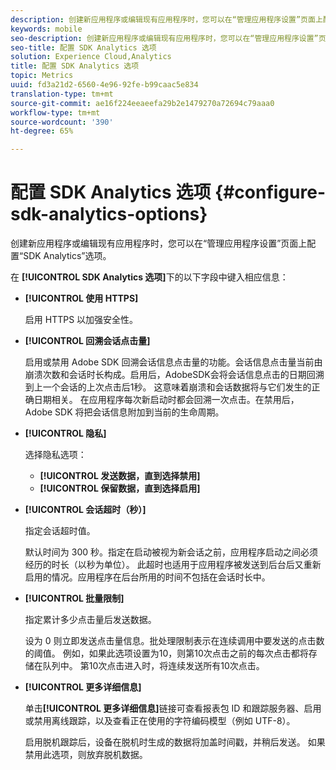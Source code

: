```yaml
---
description: 创建新应用程序或编辑现有应用程序时，您可以在“管理应用程序设置”页面上配置“SDK Analytics”选项。
keywords: mobile
seo-description: 创建新应用程序或编辑现有应用程序时，您可以在“管理应用程序设置”页面上配置“SDK Analytics”选项。
seo-title: 配置 SDK Analytics 选项
solution: Experience Cloud,Analytics
title: 配置 SDK Analytics 选项
topic: Metrics
uuid: fd3a21d2-6560-4e96-92fe-b99caac5e834
translation-type: tm+mt
source-git-commit: ae16f224eeaeefa29b2e1479270a72694c79aaa0
workflow-type: tm+mt
source-wordcount: '390'
ht-degree: 65%

---
```



# 配置 SDK Analytics 选项 {#configure-sdk-analytics-options}

创建新应用程序或编辑现有应用程序时，您可以在“管理应用程序设置”页面上配置“SDK Analytics”选项。

在 **[!UICONTROL SDK Analytics 选项]**&#x200B;下的以下字段中键入相应信息：

* **[!UICONTROL 使用 HTTPS]**

   启用 HTTPS 以加强安全性。

* **[!UICONTROL 回溯会话点击量]**

   启用或禁用 Adobe SDK 回溯会话信息点击量的功能。会话信息点击量当前由崩溃次数和会话时长构成。启用后，AdobeSDK会将会话信息点击的日期回溯到上一个会话的上次点击后1秒。 这意味着崩溃和会话数据将与它们发生的正确日期相关。 在应用程序每次新启动时都会回溯一次点击。在禁用后，Adobe SDK 将把会话信息附加到当前的生命周期。

* **[!UICONTROL 隐私]**

   选择隐私选项：

   * **[!UICONTROL 发送数据，直到选择禁用]**
   * **[!UICONTROL 保留数据，直到选择启用]**

* **[!UICONTROL 会话超时（秒）]**

   指定会话超时值。

   默认时间为 300 秒。指定在启动被视为新会话之前，应用程序启动之间必须经历的时长（以秒为单位）。 此超时也适用于应用程序被发送到后台后又重新启用的情况。应用程序在后台所用的时间不包括在会话时长中。

* **[!UICONTROL 批量限制]**

   指定累计多少点击量后发送数据。

   设为 0 则立即发送点击量信息。批处理限制表示在连续调用中要发送的点击数的阈值。 例如，如果此选项设置为10，则第10次点击之前的每次点击都将存储在队列中。 第10次点击进入时，将连续发送所有10次点击。

* **[!UICONTROL 更多详细信息]**

   单击&#x200B;**[!UICONTROL 更多详细信息]**&#x200B;链接可查看报表包 ID 和跟踪服务器、启用或禁用离线跟踪，以及查看正在使用的字符编码模型（例如 UTF-8）。

   启用脱机跟踪后，设备在脱机时生成的数据将加盖时间戳，并稍后发送。 如果禁用此选项，则放弃脱机数据。
